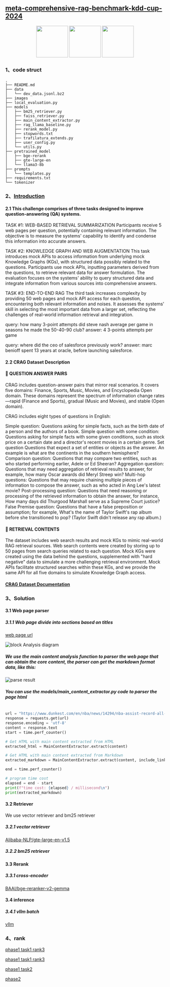 ## [meta-comprehensive-rag-benchmark-kdd-cup-2024](https://www.aicrowd.com/challenges/meta-comprehensive-rag-benchmark-kdd-cup-2024)


<p align="center">
  <img width="100" src="https://media-thumbs.golden.com/OLqzmrmwAzY1P7Sl29k2T9WjJdM=/200x200/smart/golden-storage-production.s3.amazonaws.com/topic_images/e08914afa10a4179893eeb07cb5e4713.png" />
  <img width="100" src="https://upload.wikimedia.org/wikipedia/en/7/7d/Bazel_logo.svg" />
  <img width="100" src = "https://upload.wikimedia.org/wikipedia/commons/1/18/ISO_C%2B%2B_Logo.svg" />
</p>


### 1、code struct

```text
.
├── README.md
├── data
│   └── dev_data.jsonl.bz2
├── images
├── local_evaluation.py
├── models
│   ├── bm25_retriever.py
│   ├── faiss_retriever.py
│   ├── main_content_extractor.py
│   ├── rag_llama_baseline.py
│   ├── rerank_model.py
│   ├── stopwords.txt
│   ├── trafilatura_extends.py
│   ├── user_config.py
│   └── utils.py
├── pretrained_model
│   ├── bge-rerank
│   ├── gte-large-en
│   └── llama3-8b
├── prompts
│   └── templates.py
├── requirements.txt
└── tokenizer
```

### 2、[Introduction](https://www.aicrowd.com/challenges/meta-comprehensive-rag-benchmark-kdd-cup-2024)
#### 2.1 This challenge comprises of three tasks designed to improve question-answering (QA) systems.

TASK #1: WEB-BASED RETRIEVAL SUMMARIZATION Participants receive 5 web pages per question, potentially containing relevant information. The objective is to measure the systems' capability to identify and condense this information into accurate answers.

TASK #2: KNOWLEDGE GRAPH AND WEB AUGMENTATION This task introduces mock APIs to access information from underlying mock Knowledge Graphs (KGs), with structured data possibly related to the questions. Participants use mock APIs, inputting parameters derived from the questions, to retrieve relevant data for answer formulation. The evaluation focuses on the systems' ability to query structured data and integrate information from various sources into comprehensive answers.

TASK #3: END-TO-END RAG The third task increases complexity by providing 50 web pages and mock API access for each question, encountering both relevant information and noises. It assesses the systems' skill in selecting the most important data from a larger set, reflecting the challenges of real-world information retrieval and integration.



query: how many 3-point attempts did steve nash average per game in seasons he made the 50-40-90 club?
answer: 4 3-points attempts per game

query: where did  the ceo of salesforce previously work?
answer: marc benioff spent 13 years at oracle, before launching   salesforce.


#### 2.2  CRAG Dataset Description

#### 📝 QUESTION ANSWER PAIRS

CRAG includes question-answer pairs that mirror real scenarios. It covers five domains: Finance, Sports, Music, Movies, and Encyclopedia Open domain. These domains represent the spectrum of information change rates—rapid (Finance and Sports), gradual (Music and Movies), and stable (Open domain).

CRAG includes eight types of questions in English:

Simple question: Questions asking for simple facts, such as the birth date of a person and the authors of a book.
Simple question with some condition: Questions asking for simple facts with some given conditions, such as stock price on a certain date and a director's recent movies in a certain genre.
Set question Questions that expect a set of entities or objects as the answer. An example is what are the continents in the southern hemisphere?
Comparison question: Questions that may compare two entities, such as who started performing earlier, Adele or Ed Sheeran?
Aggregation question: Questions that may need aggregation of retrieval results to answer, for example, how many Oscar awards did Meryl Streep win?
Multi-hop questions: Questions that may require chaining multiple pieces of information to compose the answer, such as who acted in Ang Lee's latest movie?
Post-processing question: Questions that need reasoning or processing of the retrieved information to obtain the answer, for instance, How many days did Thurgood Marshall serve as a Supreme Court justice?
False Premise question: Questions that have a false preposition or assumption; for example, What's the name of Taylor Swift's rap album before she transitioned to pop? (Taylor Swift didn't release any rap album.)

#### 📁 RETRIEVAL CONTENTS

The dataset includes web search results and mock KGs to mimic real-world RAG retrieval sources. Web search contents were created by storing up to 50 pages from search queries related to each question. Mock KGs were created using the data behind the questions, supplemented with "hard negative" data to simulate a more challenging retrieval environment. Mock APIs facilitate structured searches within these KGs, and we provide the same API for all five domains to simulate Knowledge Graph access.

#### [CRAG Dataset Documentation](https://gitlab.aicrowd.com/aicrowd/challenges/meta-comprehensive-rag-benchmark-kdd-cup-2024/meta-comphrehensive-rag-benchmark-starter-kit/-/blob/master/docs/dataset.md)

### 3、Solution

#### 3.1 Web page parser

##### 3.1.1  Web page divide into sections based on titles
[web page url](https://www.dunkest.com/en/nba/news/14294/nba-assist-record-all-time-leaders)

![block Analysis diagram](images/01.png)

#####  We use the main content analysis function to parser the web page that can obtain the core content, the parser can get the markdown format data, like this:

![parse result](images/02.png)

##### You can use the models/main_content_extractor.py code to parser the page html

```python

url = "https://www.dunkest.com/en/nba/news/14294/nba-assist-record-all-time-leaders"
response = requests.get(url)
response.encoding = 'utf-8'
content = response.text
start = time.perf_counter()

# Get HTML with main content extracted from HTML
extracted_html = MainContentExtractor.extract(content)

# Get HTML with main content extracted from Markdown
extracted_markdown = MainContentExtractor.extract(content, include_links = False, output_format="markdown")

end = time.perf_counter()

# program time cost
elapsed = end - start
print(f"time cost: {elapsed} / millisecond\n")
print(extracted_markdown)

```

#### 3.2 Retriever

We use vector retriever and bm25 retriever


##### 3.2.1 vector retriever

[Alibaba-NLP/gte-large-en-v1.5](https://huggingface.co/Alibaba-NLP/gte-large-en-v1.5)

##### 3.2.2 bm25 retriever


#### 3.3 Rerank

##### 3.3.1 cross-encoder

[BAAI/bge-reranker-v2-gemma](https://huggingface.co/BAAI/bge-reranker-v2-gemma)

#### 3.4 inference

##### 3.4.1 vllm batch

[vllm](https://github.com/vllm-project/vllm)

### 4、rank

[phase1 task1 rank3](https://www.aicrowd.com/challenges/meta-comprehensive-rag-benchmark-kdd-cup-2024/problems/meta-kdd-cup-24-crag-retrieval-summarization/leaderboards)

[phase1 task1 rank3](images/03.png)

[phase1 task2](images/04.png)

[phase2]()
